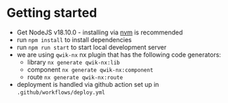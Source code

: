 # Getting started
- Get NodeJS v18.10.0 - installing via [nvm](https://github.com/coreybutler/nvm-windows) is recommended
- run `npm install` to install dependencies
- run `npm run start` to start local development server
- we are using `qwik-nx` nx plugin that has the following code generators:
    - library `nx generate qwik-nx:lib`
    - component `nx generate qwik-nx:component`
    - route `nx generate qwik-nx:route`
- deployment is handled via github action set up in `.github/workflows/deploy.yml`
